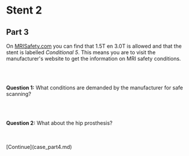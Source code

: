 # Stent 2

## Part 3

On [MRISafety.com](http://www.mrisafety.com) you can find that 1.5T en 3.0T is allowed 
and that the stent is labelled *Conditional 5*. This means you are to visit the 
manufacturer's website to get the information on MRI safety conditions.


<br>
<br>

**Question 1:** What conditions are demanded by the manufacturer for safe scanning?

<br>
<br>

**Question 2:** What about the hip prosthesis?

<br>
<br>
[Continue](case_part4.md)
